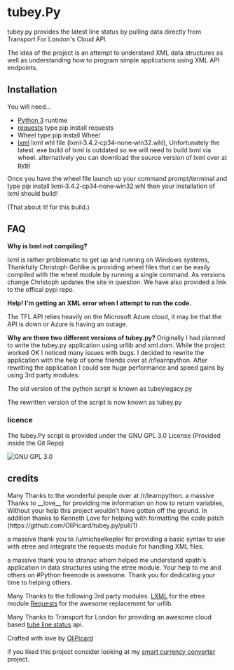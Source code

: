 <h1>tubey.Py</h1>
tubey.py provides the latest line status by pulling data directly from Transport For London's Cloud API.

The idea of the project is an attempt to understand XML data structures as well as understanding how to program simple applications using XML API endpoints.

<h2> Installation </h2>
You will need...

* [Python 3](http://python.org) runtime
* [requests](http://docs.python-requests.org/en/latest/#) type pip install requests
* Wheel type pip install Wheel
* [lxml](http://www.lfd.uci.edu/~gohlke/pythonlibs/#lxml) lxml whl file (lxml‑3.4.2‑cp34‑none‑win32.whl), Unfortunately the latest .exe build of lxml is outdated so we will need to build lxml via wheel. alternatively you can download the source version of lxml over at [pypi](https://pypi.python.org/pypi/lxml/3.4.2)

Once you have the wheel file launch up your command prompt/terminal and type pip install lxml‑3.4.2‑cp34‑none‑win32.whl then your installation of lxml should build!

(That about it! for this build.)


<h2>FAQ</h2>
<b> Why is lxml not compiling? </b>

lxml is rather problematic to get up and running on Windows systems, Thankfully Christoph Gohlke is providing wheel files that can be easily compiled with the wheel module by running a single command. As versions change Christoph updates the site in question. We have also provided a link to the offical pypi repo.

<b> Help! I'm getting an XML error when I attempt to run the code. </b>

The TFL API relies heavily on the Microsoft Azure cloud, it may be that the API is down or Azure is having an outage.

<b> Why are there two different versions of tubey.py? </b>
Originally I had planned to write the tubey.py application using urllib and xml.dom. While the project worked OK I noticed many issues with bugs. I decided to rewrite the application with the help of some friends over at /r/learnpython. After rewriting the application I could see huge performance and speed gains by using 3rd party modules.

The old version of the python script is known as tubeylegacy.py

The rewritten version of the script is now known as tubey.py

<h3>licence</h3>

The tubey.Py script is provided under the GNU GPL 3.0 License (Provided inside the Git Repo)

![GNU GPL 3.0](http://www.gnu.org/graphics/gplv3-127x51.png)

<h2>credits</h2>
Many Thanks to the wonderful people over at /r/learnpython.
a massive Thanks to __love__ for providing me information on how to return variables, Without your help this project wouldn't have gotten off the ground. In addition thanks to Kenneth Love for helping with formatting the code patch (https://github.com/OliPicard/tubey.py/pull/1)

a massive thank you to /u/michaelkepler for providing a basic syntax to use with etree and integrate the requests module for handling XML files.

a massive thank you to stranac whom helped me understand xpath's application in data structures using the etree module. Your help to me and others on #Python freenode is awesome. Thank you for dedicating your time to helping others.


Many Thanks to the following 3rd party modules.
[LXML](http://lxml.de/) for the etree module
[Requests](http://docs.python-requests.org/en/latest/) for the awesome replacement for urllib.

Many Thanks to Transport for London for providing an awesome cloud based [tube line status](http://www.tfl.gov.uk/info-for/open-data-users/our-feeds) api.

Crafted with love by [OliPicard](https://olipicard.com)

if you liked this project consider looking at my [smart currency converter](https://github.com/OliPicard/smartcurrencyconvert.py) project.
